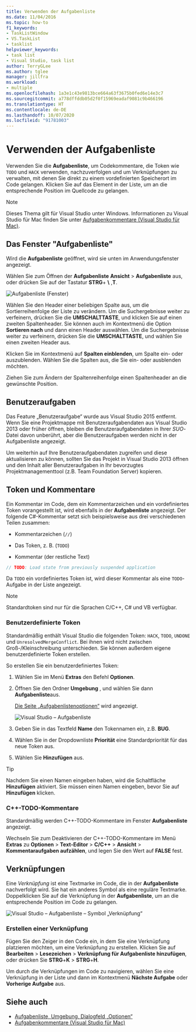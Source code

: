 ```yaml
---
title: Verwenden der Aufgabenliste
ms.date: 11/04/2016
ms.topic: how-to
f1_keywords:
- TaskListWindow
- VS.TaskList
- tasklist
helpviewer_keywords:
- task list
- Visual Studio, task list
author: TerryGLee
ms.author: tglee
manager: jillfra
ms.workload:
- multiple
ms.openlocfilehash: 1a3e1c43e9813bce664a63f3675b0fed6e14e3c7
ms.sourcegitcommit: a778dffddb05d2f0f15969eadaf9081c9b466196
ms.translationtype: HT
ms.contentlocale: de-DE
ms.lasthandoff: 10/07/2020
ms.locfileid: "91781003"
---
```

# <a name="use-the-task-list"></a>Verwenden der Aufgabenliste

Verwenden Sie die **Aufgabenliste**, um Codekommentare, die Token wie `TODO` und `HACK` verwenden, nachzuverfolgen und um Verknüpfungen zu verwalten, mit denen Sie direkt zu einem vordefinierten Speicherort im Code gelangen. Klicken Sie auf das Element in der Liste, um an die entsprechende Position im Quellcode zu gelangen.

> [!NOTE]
> Dieses Thema gilt für Visual Studio unter Windows. Informationen zu Visual Studio für Mac finden Sie unter [Aufgabenkommentare (Visual Studio für Mac)](/visualstudio/mac/task-comments).

## <a name="the-task-list-window"></a>Das Fenster "Aufgabenliste"

Wird die **Aufgabenliste** geöffnet, wird sie unten im Anwendungsfenster angezeigt.

Wählen Sie zum Öffnen der **Aufgabenliste** **Ansicht** > **Aufgabenliste** aus, oder drücken Sie auf der Tastatur **STRG**+ **\\** ,**T**.

![Aufgabenliste (Fenster)](../ide/media/vs2015_task_list.png)

Wählen Sie den Header einer beliebigen Spalte aus, um die Sortierreihenfolge der Liste zu verändern. Um die Suchergebnisse weiter zu verfeinern, drücken Sie die **UMSCHALTTASTE**, und klicken Sie auf einen zweiten Spaltenheader. Sie können auch im Kontextmenü die Option **Sortieren nach** und dann einen Header auswählen. Um die Suchergebnisse weiter zu verfeinern, drücken Sie die **UMSCHALTTASTE**, und wählen Sie einen zweiten Header aus.

Klicken Sie im Kontextmenü auf **Spalten einblenden**, um Spalte ein- oder auszublenden. Wählen Sie die Spalten aus, die Sie ein- oder ausblenden möchten.

Ziehen Sie zum Ändern der Spaltenreihenfolge einen Spaltenheader an die gewünschte Position.

## <a name="user-tasks"></a>Benutzeraufgaben

Das Feature „Benutzeraufgabe“ wurde aus Visual Studio 2015 entfernt. Wenn Sie eine Projektmappe mit Benutzeraufgabendaten aus Visual Studio 2013 oder früher öffnen, bleiben die Benutzeraufgabendaten in Ihrer *SUO*-Datei davon unberührt, aber die Benutzeraufgaben werden nicht in der Aufgabenliste angezeigt.

Um weiterhin auf Ihre Benutzeraufgabendaten zugreifen und diese aktualisieren zu können, sollten Sie das Projekt in Visual Studio 2013 öffnen und den Inhalt aller Benutzeraufgaben in Ihr bevorzugtes Projektmanagementtool (z.B. Team Foundation Server) kopieren.

## <a name="tokens-and-comments"></a>Token und Kommentare

Ein Kommentar im Code, dem ein Kommentarzeichen und ein vordefiniertes Token vorangestellt ist, wird ebenfalls in der **Aufgabenliste** angezeigt. Der folgende C#-Kommentar setzt sich beispielsweise aus drei verschiedenen Teilen zusammen:

- Kommentarzeichen (`//`)

- Das Token, z. B. (`TODO`)

- Kommentar (der restliche Text)

```csharp
// TODO: Load state from previously suspended application
```

Da `TODO` ein vordefiniertes Token ist, wird dieser Kommentar als eine `TODO`-Aufgabe in der Liste angezeigt.

> [!NOTE]
> Standardtoken sind nur für die Sprachen C/C++, C# und VB verfügbar.

### <a name="custom-tokens"></a>Benutzerdefinierte Token

Standardmäßig enthält Visual Studio die folgenden Token: `HACK`, `TODO`, `UNDONE` und `UnresolvedMergeConflict`. Bei ihnen wird nicht zwischen Groß-/Kleinschreibung unterschieden. Sie können außerdem eigene benutzerdefinierte Token erstellen.

So erstellen Sie ein benutzerdefiniertes Token:

1. Wählen Sie im Menü **Extras** den Befehl **Optionen**.

2. Öffnen Sie den Ordner **Umgebung** , und wählen Sie dann **Aufgabenliste**aus.

   [Die Seite „Aufgabenlistenoptionen“](../ide/reference/task-list-environment-options-dialog-box.md) wird angezeigt.

   ![Visual Studio – Aufgabenliste](../ide/media/vs2015_task_list_options.png)

3. Geben Sie in das Textfeld **Name** den Tokennamen ein, z.B. **BUG**.

4. Wählen Sie in der Dropdownliste **Priorität** eine Standardpriorität für das neue Token aus.

5. Wählen Sie **Hinzufügen** aus.

> [!TIP]
> Nachdem Sie einen Namen eingeben haben, wird die Schaltfläche **Hinzufügen** aktiviert. Sie müssen einen Namen eingeben, bevor Sie auf **Hinzufügen** klicken.

### <a name="c-todo-comments"></a>C++-TODO-Kommentare

Standardmäßig werden C++-TODO-Kommentare im Fenster **Aufgabenliste** angezeigt.

Wechseln Sie zum Deaktivieren der C++-TODO-Kommentare im Menü **Extras** zu **Optionen** > **Text-Editor** > **C/C++** > **Ansicht** > **Kommentaraufgaben aufzählen**, und legen Sie den Wert auf **FALSE** fest.

## <a name="shortcuts"></a>Verknüpfungen

Eine *Verknüpfung* ist eine Textmarke im Code, die in der **Aufgabenliste** nachverfolgt wird. Sie hat ein anderes Symbol als eine reguläre Textmarke. Doppelklicken Sie auf die Verknüpfung in der **Aufgabenliste**, um an die entsprechende Position im Code zu gelangen.

![Visual Studio – Aufgabenliste – Symbol „Verknüpfung“](../ide/media/vs2015_task_list_bookmark.png)

### <a name="create-a-shortcut"></a>Erstellen einer Verknüpfung

Fügen Sie den Zeiger in den Code ein, in dem Sie eine Verknüpfung platzieren möchten, um eine Verknüpfung zu erstellen. Klicken Sie auf **Bearbeiten** > **Lesezeichen** > **Verknüpfung für Aufgabenliste hinzufügen**, oder drücken Sie **STRG**+**K** > **STRG**+**H**.

Um durch die Verknüpfungen im Code zu navigieren, wählen Sie eine Verknüpfung in der Liste und dann im Kontextmenü **Nächste Aufgabe** oder **Vorherige Aufgabe** aus.

## <a name="see-also"></a>Siehe auch

- [Aufgabenliste, Umgebung, Dialogfeld „Optionen“](../ide/reference/task-list-environment-options-dialog-box.md)
- [Aufgabenkommentare (Visual Studio für Mac)](/visualstudio/mac/task-comments)
